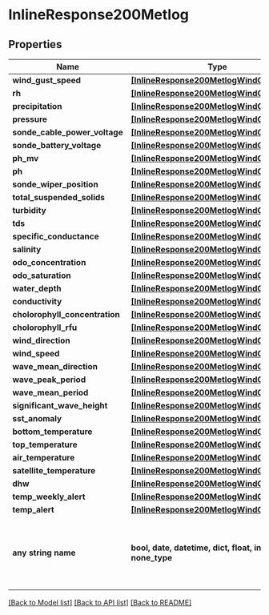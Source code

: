# InlineResponse200Metlog


## Properties
Name | Type | Description | Notes
------------ | ------------- | ------------- | -------------
**wind_gust_speed** | [**[InlineResponse200MetlogWindGustSpeed]**](InlineResponse200MetlogWindGustSpeed.md) |  | [optional] 
**rh** | [**[InlineResponse200MetlogWindGustSpeed]**](InlineResponse200MetlogWindGustSpeed.md) |  | [optional] 
**precipitation** | [**[InlineResponse200MetlogWindGustSpeed]**](InlineResponse200MetlogWindGustSpeed.md) |  | [optional] 
**pressure** | [**[InlineResponse200MetlogWindGustSpeed]**](InlineResponse200MetlogWindGustSpeed.md) |  | [optional] 
**sonde_cable_power_voltage** | [**[InlineResponse200MetlogWindGustSpeed]**](InlineResponse200MetlogWindGustSpeed.md) |  | [optional] 
**sonde_battery_voltage** | [**[InlineResponse200MetlogWindGustSpeed]**](InlineResponse200MetlogWindGustSpeed.md) |  | [optional] 
**ph_mv** | [**[InlineResponse200MetlogWindGustSpeed]**](InlineResponse200MetlogWindGustSpeed.md) |  | [optional] 
**ph** | [**[InlineResponse200MetlogWindGustSpeed]**](InlineResponse200MetlogWindGustSpeed.md) |  | [optional] 
**sonde_wiper_position** | [**[InlineResponse200MetlogWindGustSpeed]**](InlineResponse200MetlogWindGustSpeed.md) |  | [optional] 
**total_suspended_solids** | [**[InlineResponse200MetlogWindGustSpeed]**](InlineResponse200MetlogWindGustSpeed.md) |  | [optional] 
**turbidity** | [**[InlineResponse200MetlogWindGustSpeed]**](InlineResponse200MetlogWindGustSpeed.md) |  | [optional] 
**tds** | [**[InlineResponse200MetlogWindGustSpeed]**](InlineResponse200MetlogWindGustSpeed.md) |  | [optional] 
**specific_conductance** | [**[InlineResponse200MetlogWindGustSpeed]**](InlineResponse200MetlogWindGustSpeed.md) |  | [optional] 
**salinity** | [**[InlineResponse200MetlogWindGustSpeed]**](InlineResponse200MetlogWindGustSpeed.md) |  | [optional] 
**odo_concentration** | [**[InlineResponse200MetlogWindGustSpeed]**](InlineResponse200MetlogWindGustSpeed.md) |  | [optional] 
**odo_saturation** | [**[InlineResponse200MetlogWindGustSpeed]**](InlineResponse200MetlogWindGustSpeed.md) |  | [optional] 
**water_depth** | [**[InlineResponse200MetlogWindGustSpeed]**](InlineResponse200MetlogWindGustSpeed.md) |  | [optional] 
**conductivity** | [**[InlineResponse200MetlogWindGustSpeed]**](InlineResponse200MetlogWindGustSpeed.md) |  | [optional] 
**cholorophyll_concentration** | [**[InlineResponse200MetlogWindGustSpeed]**](InlineResponse200MetlogWindGustSpeed.md) |  | [optional] 
**cholorophyll_rfu** | [**[InlineResponse200MetlogWindGustSpeed]**](InlineResponse200MetlogWindGustSpeed.md) |  | [optional] 
**wind_direction** | [**[InlineResponse200MetlogWindGustSpeed]**](InlineResponse200MetlogWindGustSpeed.md) |  | [optional] 
**wind_speed** | [**[InlineResponse200MetlogWindGustSpeed]**](InlineResponse200MetlogWindGustSpeed.md) |  | [optional] 
**wave_mean_direction** | [**[InlineResponse200MetlogWindGustSpeed]**](InlineResponse200MetlogWindGustSpeed.md) |  | [optional] 
**wave_peak_period** | [**[InlineResponse200MetlogWindGustSpeed]**](InlineResponse200MetlogWindGustSpeed.md) |  | [optional] 
**wave_mean_period** | [**[InlineResponse200MetlogWindGustSpeed]**](InlineResponse200MetlogWindGustSpeed.md) |  | [optional] 
**significant_wave_height** | [**[InlineResponse200MetlogWindGustSpeed]**](InlineResponse200MetlogWindGustSpeed.md) |  | [optional] 
**sst_anomaly** | [**[InlineResponse200MetlogWindGustSpeed]**](InlineResponse200MetlogWindGustSpeed.md) |  | [optional] 
**bottom_temperature** | [**[InlineResponse200MetlogWindGustSpeed]**](InlineResponse200MetlogWindGustSpeed.md) |  | [optional] 
**top_temperature** | [**[InlineResponse200MetlogWindGustSpeed]**](InlineResponse200MetlogWindGustSpeed.md) |  | [optional] 
**air_temperature** | [**[InlineResponse200MetlogWindGustSpeed]**](InlineResponse200MetlogWindGustSpeed.md) |  | [optional] 
**satellite_temperature** | [**[InlineResponse200MetlogWindGustSpeed]**](InlineResponse200MetlogWindGustSpeed.md) |  | [optional] 
**dhw** | [**[InlineResponse200MetlogWindGustSpeed]**](InlineResponse200MetlogWindGustSpeed.md) |  | [optional] 
**temp_weekly_alert** | [**[InlineResponse200MetlogWindGustSpeed]**](InlineResponse200MetlogWindGustSpeed.md) |  | [optional] 
**temp_alert** | [**[InlineResponse200MetlogWindGustSpeed]**](InlineResponse200MetlogWindGustSpeed.md) |  | [optional] 
**any string name** | **bool, date, datetime, dict, float, int, list, str, none_type** | any string name can be used but the value must be the correct type | [optional]

[[Back to Model list]](../README.md#documentation-for-models) [[Back to API list]](../README.md#documentation-for-api-endpoints) [[Back to README]](../README.md)


